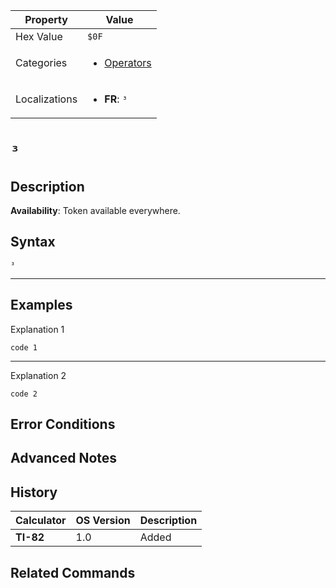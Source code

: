 | Property      | Value |
|---------------|-------|
| Hex Value     | `$0F`|
| Categories    | <ul><li>[Operators](<../categories/Operators.md>)</li></ul> |
| Localizations | <ul><li><b>FR</b>: `³`</li></ul> |

# `³`

## Description



<b>Availability</b>: Token available everywhere.

## Syntax
`³`

<hr>

## Examples

Explanation 1
```ti-basic
code 1
```
---
Explanation 2
```ti-basic
code 2
```

## Error Conditions


## Advanced Notes


## History
| Calculator | OS Version | Description |
|------------|------------|-------------|
| <b>TI-82</b> | 1.0 | Added |

## Related Commands

